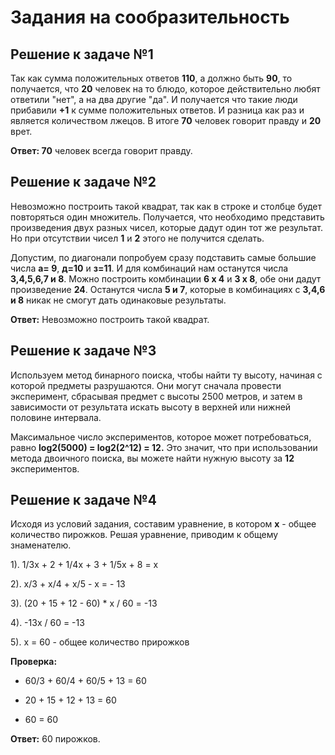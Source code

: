 # Задания на сообразительность

## Решение к задаче №1

Так как сумма положительных ответов **110**, а должно быть **90**, то получается, что **20** человек на то блюдо, которое действительно любят ответили "нет", а на два другие "да". И получается что такие люди прибавили **+1** к сумме положительных ответов. И разница как раз и является количеством лжецов.
В итоге **70** человек говорит правду и **20** врет.

**Ответ: 70** человек всегда говорит правду.

## Решение к задаче №2

Невозможно построить такой квадрат, так как в строке и столбце будет повторяться один множитель. Получается, что необходимо представить произведения двух разных чисел, которые дадут один тот же результат. Но при отсутствии чисел **1** и **2** этого не получится сделать. 

Допустим, по диагонали попробуем сразу подставить самые большие числа **а= 9**, **д=10** и **з=11**. И для комбинаций нам останутся числа **3,4,5,6,7 и 8**. Можно построить комбинации **6 х 4** и **3 х 8**, обе они дадут произведение **24**. Останутся числа **5 и 7**, которые в комбинациях с **3,4,6 и 8** никак не смогут дать одинаковые результаты.

**Ответ:** Невозможно построить такой квадрат.

## Решение к задаче №3

Используем метод бинарного поиска, чтобы найти ту высоту, начиная с которой предметы разрушаются. Они могут сначала провести эксперимент, сбрасывая предмет с высоты 2500 метров, и затем в зависимости от результата искать высоту в верхней или нижней половине интервала.

Максимальное число экспериментов, которое может потребоваться, равно **log2(5000) = log2(2^12) = 12.** Это значит, что при использовании метода двоичного поиска, вы можете найти нужную высоту за **12** экспериментов.

## Решение к задаче №4

Исходя из условий задания, составим уравнение, в котором **х** - общее количество пирожков. Решая уравнение, приводим к общему знаменателю.

1). 1/3х + 2 + 1/4х + 3 + 1/5х + 8 = х

2). х/3 + х/4 + х/5 - х = - 13

3). (20 + 15 + 12 - 60) * х / 60 = -13

4). -13х / 60 = -13

5). х = 60 - общее количество прирожков

**Проверка:**

* 60/3 + 60/4 + 60/5 + 13 = 60

* 20 + 15 + 12 + 13 = 60

* 60 = 60

**Ответ:** 60 пирожков.